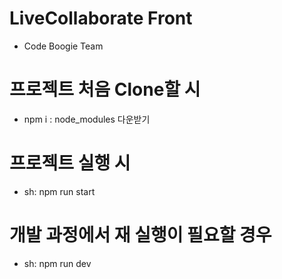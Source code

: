 # LiveCollaborate Front

- Code Boogie Team

# 프로젝트 처음 Clone할 시

- npm i : node_modules 다운받기

# 프로젝트 실행 시

- sh: npm run start

# 개발 과정에서 재 실행이 필요할 경우

- sh: npm run dev
